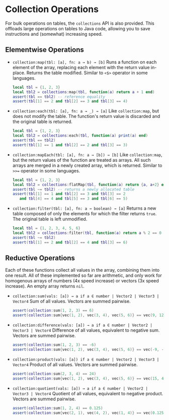 # Collection Operations

For bulk operations on tables, the `collections` API is also provided. This offloads large operations on tables to Java code, allowing you to save instructions and (somewhat) increasing speed.

## Elementwise Operations

* `collection:map(tbl: [a], fn: a → b) → [b]`
  Runs a function on each element of the array, replacing each element with the return value in-place. Returns the table modified. Similar to `<$>` operator in some languages.
  ```lua
  local tbl = {1, 2, 3}
  local tbl2 = collections:map(tbl, function(a) return a + 1 end)
  assert(tbl == tbl2) -- reference equality
  assert(tbl[1] == 2 and tbl[2] == 3 and tbl[3] == 4)
  ```
* `collection:each(tbl: [a], fn: a → _) → [a]`
  Like `collection:map`, but does not modify the table. The function's return value is discarded and the original table is returned.
  ```lua
  local tbl = {1, 2, 3}
  local tbl2 = collections:each(tbl, function(a) print(a) end)
  assert(tbl == tbl2)
  assert(tbl[1] == 1 and tbl[2] == 2 and tbl[3] == 3)
  ```
* `collection:mapEach(tbl: [a], fn: a → [b]) → [b]`
  Like `collection:map`, but the return values of the function are treated as arrays. All such arrays are merged in a newly created array, which is returned. Similar to `>>=` operator in some languages.
  ```lua
  local tbl = {1, 2, 3}
  local tbl2 = collections:flatMap(tbl, function(a) return {a, a+2} end)
  assert(tbl ~= tbl2) -- returns a newly allocated table
  assert(tbl[1] == 1 and tbl[2] == 3 and tbl[3] == 2
     and tbl[4] == 4 and tbl[5] == 3 and tbl[6] == 5)
  ```
* `collection:filter(tbl: [a], fn: a → boolean) → [a]`
  Returns a new table composed of only the elements for which the filter returns `true`. The original table is left unmodified.
  ```lua
  local tbl = {1, 2, 3, 4, 5, 6}
  local tbl2 = collections:filter(tbl, function(a) return a % 2 == 0 end)
  assert(tbl ~= tbl2)
  assert(tbl[1] == 2 and tbl[2] == 4 and tbl[3] == 6)
  ```

## Reductive Operations

Each of these functions collect all values in the array, combining them into one result. All of these implemented so far are arithmetic, and only work for homogenous arrays of numbers (4x speed increase) or vectors (3x speed increase). An empty array returns `nil`.

* `collection:sum(vals: [a]) → a if a ∈ number | Vector2 | Vector3 | Vector4`
  Sum of all values. Vectors are summed pairwise.
  ```lua
  assert(collection:sum(1, 2, 3) == 6)
  assert(collection:sum{vec(1, 2), vec(3, 4), vec(5, 6)} == vec(9, 12))
  ```
* `collection:difference(vals: [a]) → a if a ∈ number | Vector2 | Vector3 | Vector4`
  Difference of all values, equivalent to negative sum. Vectors are summed pairwise.
  ```lua
  assert(collection:sum(1, 2, 3) == -6)
  assert(collection:sum{vec(1, 2), vec(3, 4), vec(5, 6)} == vec(-9, -12))
  ```
* `collection:product(vals: [a]) if a ∈ number | Vector2 | Vector3 | Vector4`
  Product of all values. Vectors are summed pairwise.
  ```lua
  assert(collection:sum(2, 3, 4) == 24)
  assert(collection:sum{vec(1, 2), vec(3, 4), vec(5, 6)} == vec(15, 48))
  ```
* `collection:quotient(vals: [a]) → a if a ∈ number | Vector2 | Vector3 | Vector4`
  Quotient of all values, equivalent to negative product. Vectors are summed pairwise.
  ```lua
  assert(collection:sum(1, 2, 4) == 0.125)
  assert(collection:sum{vec(2, 1), vec(4, 2), vec(1, 4)} == vec(0.125, 0.125))
  ```
